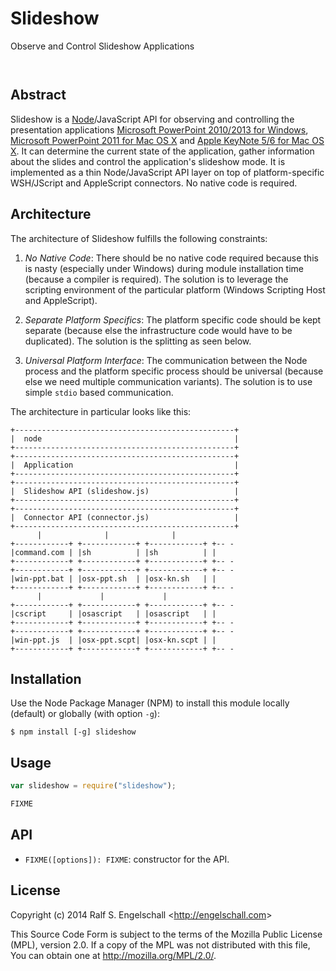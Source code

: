
Slideshow
=========

Observe and Control Slideshow Applications

<p/>
<img src="https://nodei.co/npm/slideshow.png?downloads=true&stars=true" alt=""/>

<p/>
<img src="https://david-dm.org/rse/slideshow.png" alt=""/>

Abstract
--------

Slideshow is a [Node](http://nodejs.org/)/JavaScript API for observing and controlling
the presentation applications
[Microsoft PowerPoint 2010/2013 for Windows](http://office.microsoft.com/en-us/powerpoint/),
[Microsoft PowerPoint 2011 for Mac OS X](http://www.microsoft.com/mac/powerpoint) and
[Apple KeyNote 5/6 for Mac OS X](http://www.apple.com/mac/keynote/).
It can determine the current state of the application, gather information
about the slides and control the application's slideshow mode.
It is implemented as a thin Node/JavaScript API layer on
top of platform-specific WSH/JScript and AppleScript connectors.
No native code is required.

Architecture
------------

The architecture of Slideshow fulfills the following constraints:

1. *No Native Code*: There should be no native code required because
   this is nasty (especially under Windows) during module installation
   time (because a compiler is required). The solution is to leverage
   the scripting environment of the particular platform (Windows
   Scripting Host and AppleScript).

2. *Separate Platform Specifics*: The platform specific code should be kept separate
   (because else the infrastructure code would have to be duplicated).
   The solution is the splitting as seen below.

3. *Universal Platform Interface*: The communication between the Node process and the
   platform specific process should be universal
   (because else we need multiple communication variants).
   The solution is to use simple `stdio` based communication.

The architecture in particular looks like this:

    +-------------------------------------------------+
    |  node                                           |
    +-------------------------------------------------+
    +-------------------------------------------------+
    |  Application                                    |
    +-------------------------------------------------+
    +-------------------------------------------------+
    |  Slideshow API (slideshow.js)                   |
    +-------------------------------------------------+
    +-------------------------------------------------+
    |  Connector API (connector.js)                   |
    +-------------------------------------------------+
          |              |              |
    +------------+ +------------+ +------------+ +-- -
    |command.com | |sh          | |sh          | |
    +------------+ +------------+ +------------+ +-- -
    +------------+ +------------+ +------------+ +-- -
    |win-ppt.bat | |osx-ppt.sh  | |osx-kn.sh   | |
    +------------+ +------------+ +------------+ +-- -
          |             |             |
    +------------+ +------------+ +------------+ +-- -
    |cscript     | |osascript   | |osascript   | |
    +------------+ +------------+ +------------+ +-- -
    +------------+ +------------+ +------------+ +-- -
    |win-ppt.js  | |osx-ppt.scpt| |osx-kn.scpt | |
    +------------+ +------------+ +------------+ +-- -

Installation
------------

Use the Node Package Manager (NPM) to install this module
locally (default) or globally (with option `-g`):

    $ npm install [-g] slideshow

Usage
-----

```js
var slideshow = require("slideshow");

FIXME
```

API
---

- `FIXME([options]): FIXME`: constructor for the API.

License
-------

Copyright (c) 2014 Ralf S. Engelschall &lt;http://engelschall.com&gt;

This Source Code Form is subject to the terms of the Mozilla Public
License (MPL), version 2.0. If a copy of the MPL was not distributed
with this file, You can obtain one at http://mozilla.org/MPL/2.0/.

